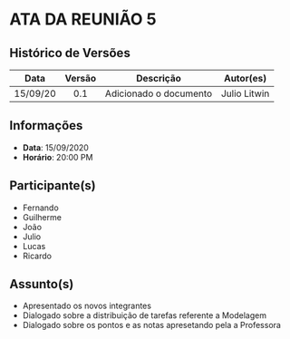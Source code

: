# ATA DA REUNIÃO 5

## Histórico de Versões

|   Data   | Versão |           Descrição           |             Autor(es)              |
|:--------:|:------:|:-----------------------------:|:----------------------------------:|
| 15/09/20 | 0.1 | Adicionado o documento | Julio Litwin |

## Informações

- **Data**: 15/09/2020
- **Horário**: 20:00 PM

## Participante(s)

- Fernando
- Guilherme
- João
- Julio
- Lucas
- Ricardo

## Assunto(s)

- Apresentado os novos integrantes
- Dialogado sobre a distribuição de tarefas referente a Modelagem
- Dialogado sobre os pontos e as notas apresetando pela a Professora